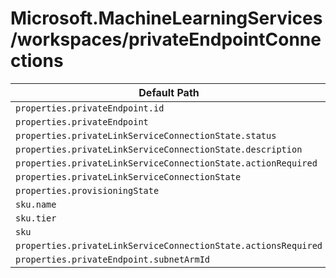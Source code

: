 # Microsoft.MachineLearningServices/workspaces/privateEndpointConnections

| Default Path | Alias |
|---|---|
| `properties.privateEndpoint.id` | `Microsoft.MachineLearningServices/workspaces/privateEndpointConnections/privateEndpoint.id` |
| `properties.privateEndpoint` | `Microsoft.MachineLearningServices/workspaces/privateEndpointConnections/privateEndpoint` |
| `properties.privateLinkServiceConnectionState.status` | `Microsoft.MachineLearningServices/workspaces/privateEndpointConnections/privateLinkServiceConnectionState.status` |
| `properties.privateLinkServiceConnectionState.description` | `Microsoft.MachineLearningServices/workspaces/privateEndpointConnections/privateLinkServiceConnectionState.description` |
| `properties.privateLinkServiceConnectionState.actionRequired` | `Microsoft.MachineLearningServices/workspaces/privateEndpointConnections/privateLinkServiceConnectionState.actionRequired` |
| `properties.privateLinkServiceConnectionState` | `Microsoft.MachineLearningServices/workspaces/privateEndpointConnections/privateLinkServiceConnectionState` |
| `properties.provisioningState` | `Microsoft.MachineLearningServices/workspaces/privateEndpointConnections/provisioningState` |
| `sku.name` | `Microsoft.MachineLearningServices/workspaces/privateEndpointConnections/sku.name` |
| `sku.tier` | `Microsoft.MachineLearningServices/workspaces/privateEndpointConnections/sku.tier` |
| `sku` | `Microsoft.MachineLearningServices/workspaces/privateEndpointConnections/sku` |
| `properties.privateLinkServiceConnectionState.actionsRequired` | `Microsoft.MachineLearningServices/workspaces/privateEndpointConnections/privateLinkServiceConnectionState.actionsRequired` |
| `properties.privateEndpoint.subnetArmId` | `Microsoft.MachineLearningServices/workspaces/privateEndpointConnections/privateEndpoint.subnetArmId` |

